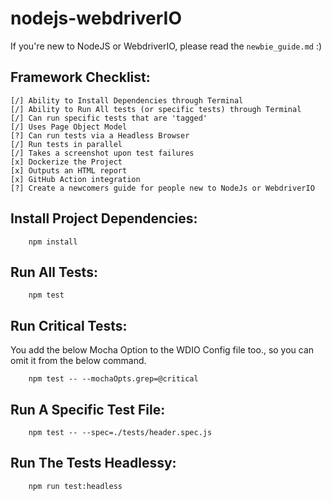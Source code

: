 # nodejs-webdriverIO

If you're new to NodeJS or WebdriverIO, please read the `newbie_guide.md` :)

## Framework Checklist:
```
[/] Ability to Install Dependencies through Terminal
[/] Ability to Run All tests (or specific tests) through Terminal
[/] Can run specific tests that are 'tagged'
[/] Uses Page Object Model
[?] Can run tests via a Headless Browser
[/] Run tests in parallel
[/] Takes a screenshot upon test failures
[x] Dockerize the Project
[x] Outputs an HTML report
[x] GitHub Action integration
[?] Create a newcomers guide for people new to NodeJs or WebdriverIO
```

## Install Project Dependencies:
```
	npm install
```

## Run All Tests:
```
	npm test
```

## Run Critical Tests:
You add the below Mocha Option to the WDIO Config file too., so you can omit it from the below command.
```
	npm test -- --mochaOpts.grep=@critical
```


## Run A Specific Test File:
```
	npm test -- --spec=./tests/header.spec.js
```

## Run The Tests Headlessy:
```
	npm run test:headless
```


